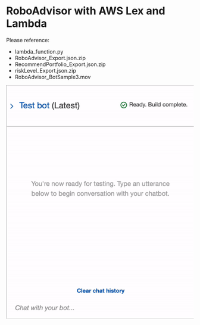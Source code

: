 # RoboAdvisor with AWS Lex and Lambda
Please reference:
* lambda_function.py
* RoboAdvisor_Export.json.zip
* RecommendPortfolio_Export.json.zip
* riskLevel_Export.json.zip
* RoboAdvisor_BotSample3.mov

![RoboAdvisor_BotSample3.gif](Images/RoboAdvisor_BotSample3.gif)